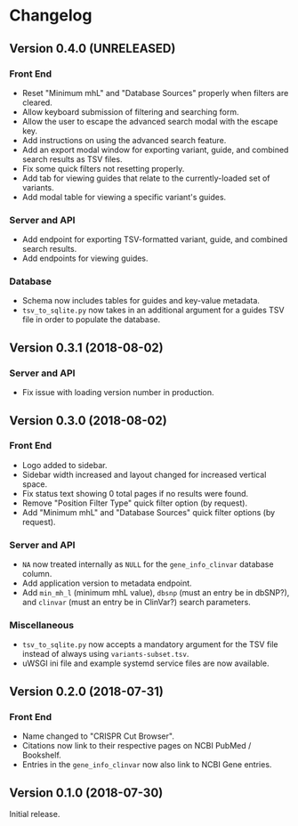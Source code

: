 # Changelog

## Version 0.4.0 (UNRELEASED)

### Front End

  * Reset "Minimum mhL" and "Database Sources" properly when filters are
    cleared.
  * Allow keyboard submission of filtering and searching form.
  * Allow the user to escape the advanced search modal with the escape key.
  * Add instructions on using the advanced search feature.
  * Add an export modal window for exporting variant, guide, and combined
    search results as TSV files.
  * Fix some quick filters not resetting properly.
  * Add tab for viewing guides that relate to the currently-loaded set of
    variants.
  * Add modal table for viewing a specific variant's guides.

### Server and API

  * Add endpoint for exporting TSV-formatted variant, guide, and combined
    search results.
  * Add endpoints for viewing guides.
  
### Database

  * Schema now includes tables for guides and key-value metadata.
  * `tsv_to_sqlite.py` now takes in an additional argument for a guides TSV
    file in order to populate the database.


## Version 0.3.1 (2018-08-02)

### Server and API

  * Fix issue with loading version number in production.


## Version 0.3.0 (2018-08-02)

### Front End

  * Logo added to sidebar.
  * Sidebar width increased and layout changed for increased vertical space.
  * Fix status text showing 0 total pages if no results were found.
  * Remove "Position Filter Type" quick filter option (by request).
  * Add "Minimum mhL" and "Database Sources" quick filter options (by request).

### Server and API

  * `NA` now treated internally as `NULL` for the `gene_info_clinvar` database
    column.
  * Add application version to metadata endpoint.
  * Add `min_mh_l` (minimum mhL value), `dbsnp` (must an entry be in dbSNP?),
    and `clinvar` (must an entry be in ClinVar?) search parameters.

### Miscellaneous

  * `tsv_to_sqlite.py` now accepts a mandatory argument for the TSV file
    instead of always using `variants-subset.tsv`.
  * uWSGI ini file and example systemd service files are now available.


## Version 0.2.0 (2018-07-31)

### Front End

  * Name changed to "CRISPR Cut Browser".
  * Citations now link to their respective pages on NCBI PubMed / Bookshelf.
  * Entries in the `gene_info_clinvar` now also link to NCBI Gene entries.


## Version 0.1.0 (2018-07-30)

Initial release.

